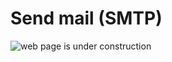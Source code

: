 # Send mail (SMTP)

![web page is under construction](https://docimages.blob.core.chinacloudapi.cn/images/commingsoon20210514.jpg)
